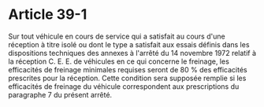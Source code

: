 # Article 39-1

Sur tout véhicule en cours de service qui a satisfait au cours d'une réception à titre isolé ou dont le type a satisfait aux essais définis dans les dispositions techniques des annexes à l'arrêté du 14 novembre 1972 relatif à la réception C. E. E. de véhicules en ce qui concerne le freinage, les efficacités de freinage minimales requises seront de 80 % des efficacités prescrites pour la réception. Cette condition sera supposée remplie si les efficacités de freinage du véhicule correspondent aux prescriptions du paragraphe 7 du présent arrêté.
